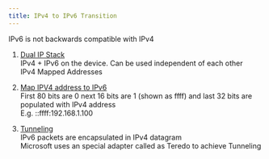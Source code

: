 ```yaml
---
title: IPv4 to IPv6 Transition
---
```


IPv6 is not backwards compatible with IPv4

1. <u>Dual IP Stack</u>  
   IPv4 + IPv6 on the device. Can be used independent of each other  
   IPv4 Mapped Addresses

2. <u>Map IPV4 address to IPv6</u>  
   First 80 bits are 0 next 16 bits are 1 (shown as ffff) and last 32 bits are populated with IPv4 address  
   E.g. ::ffff:192.168.1.100

3. <u>Tunneling</u>  
   IPv6 packets are encapsulated in IPv4 datagram  
   Microsoft uses an special adapter called as Teredo to achieve Tunneling